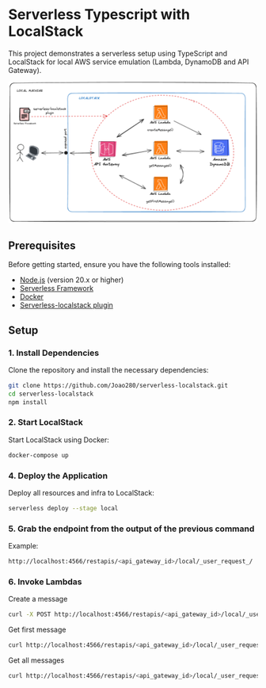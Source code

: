 # Serverless Typescript with LocalStack

This project demonstrates a serverless setup using TypeScript and LocalStack for local AWS service emulation (Lambda, DynamoDB and API Gateway).


![Local Environment](https://github.com/Joao280/serverless-localstack/blob/master/public/local_env.png)


## Prerequisites

Before getting started, ensure you have the following tools installed:

- [Node.js](https://nodejs.org/) (version 20.x or higher)
- [Serverless Framework](https://www.serverless.com/framework/docs/getting-started/)
- [Docker](https://www.docker.com/get-started)
- [Serverless-localstack plugin](https://www.serverless.com/plugins/serverless-localstack)

## Setup

### 1. Install Dependencies

Clone the repository and install the necessary dependencies:

```sh
git clone https://github.com/Joao280/serverless-localstack.git
cd serverless-localstack
npm install
```

### 2. Start LocalStack

Start LocalStack using Docker:

```sh
docker-compose up
```

### 4. Deploy the Application

Deploy all resources and infra to LocalStack:

```sh
serverless deploy --stage local
```

### 5. Grab the endpoint from the output of the previous command

Example:

```sh
http://localhost:4566/restapis/<api_gateway_id>/local/_user_request_/
```

### 6. Invoke Lambdas

Create a message

```sh
curl -X POST http://localhost:4566/restapis/<api_gateway_id>/local/_user_request_/messages -H "Content-Type: application/json" -d '{"message": "Hello, LocalStack!"}'
```

Get first message

```sh
curl http://localhost:4566/restapis/<api_gateway_id>/local/_user_request_/firstmessage
```

Get all messages

```sh
curl http://localhost:4566/restapis/<api_gateway_id>/local/_user_request_/messages
```

